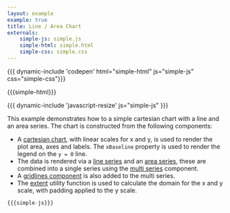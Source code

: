 ```yaml
---
layout: example
example: true
title: Line / Area Chart
externals:
    simple-js: simple.js
    simple-html: simple.html
    simple-css: simple.css
---
```


{{{ dynamic-include 'codepen' html="simple-html" js="simple-js" css="simple-css"}}}

<style>
{{{simple-css}}}
</style>

{{{simple-html}}}

{{{ dynamic-include 'javascript-resize' js="simple-js" }}}

This example demonstrates how to a simple cartesian chart with a line and an area series. The chart is constructed from the following components:

 + A [cartesian chart](/components/chart/cartesian.html), with linear scales for x and y, is used to render the plot area, axes and labels. The `xBaseline` property is used to render the legend on the `y = 0` line.
 + The data is rendered via a [line series](/components/series/line.html) and an [area series](/components/series/area.html), these are combined into a single series using the [multi series](/components/series/multi.html) component.
 + A [gridlines component](/components/annotation/gridlines.html) is also added to the multi series.
 + The [extent](/components/util/extent.html) utility function is used to calculate the domain for the x and y scale, with padding applied to the y scale.

```js
{{{simple-js}}}
```
